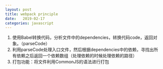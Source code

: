 ```yaml
---
layout: post
title: webpack principle
date:   2019-02-17
categories: javascript
---
```


1. 使用Babel转换代码，分析文件中的dependencies，转换代码code，返回对象。（parseCode）
2. 利用parseCode处理入口文件，然后根据dependencies中的依赖，寻找出所有依赖之后返回一个依赖数组（处理依赖的时候处理依赖的路径）
3. 打包功能：将文件利用CommonJS的语法进行打包
